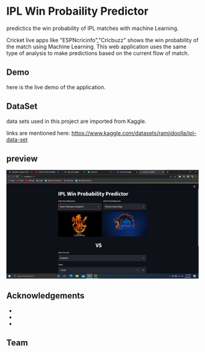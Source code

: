 # IPL Win Probaility Predictor

 
predictics the win probability of IPL matches with machine Learning.

Cricket live apps like "ESPNcricinfo","Cricbuzz" shows the win probability of the match using Machine Learning.
This web application uses the same type of analysis to make predictions based on the current flow of match.
## Demo

here is the live demo of the application.


## DataSet

data sets used in this project are imported from Kaggle.

links are mentioned here:
https://www.kaggle.com/datasets/ramjidoolla/ipl-data-set

## preview

![In a Bit :) ](ss.png)


## Acknowledgements

 - []( )
 - [ ]( )
 - [ ]( )

## Team

![]()
